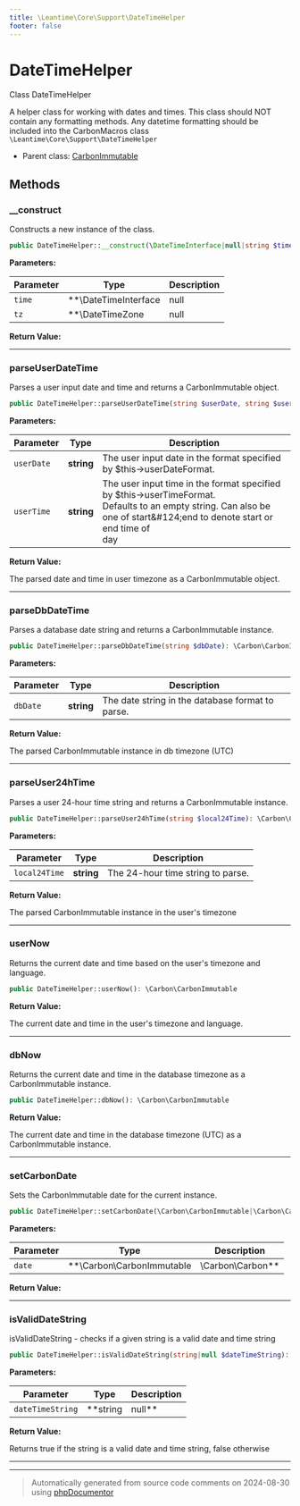 ```yaml
---
title: \Leantime\Core\Support\DateTimeHelper
footer: false
---
```


# DateTimeHelper

Class DateTimeHelper

A helper class for working with dates and times.
This class should NOT contain any formatting methods. Any datetime formatting should be included into the
CarbonMacros class
`\Leantime\Core\Support\DateTimeHelper`

* Parent class: [CarbonImmutable](../../../../classes.md)



## Methods

### __construct

Constructs a new instance of the class.

```php
public DateTimeHelper::__construct(\DateTimeInterface|null|string $time = null, \DateTimeZone|null|string $tz = null): mixed
```








**Parameters:**

| Parameter | Type | Description |
|-----------|------|-------------|
| `time` | **\DateTimeInterface|null|string** | Optional. The datetime object, ISO format string, or null. |
| `tz` | **\DateTimeZone|null|string** | Optional. The timezone object, timezone identifier, or null. |


**Return Value:**





---
### parseUserDateTime

Parses a user input date and time and returns a CarbonImmutable object.

```php
public DateTimeHelper::parseUserDateTime(string $userDate, string $userTime = &quot;&quot;): \Carbon\CarbonImmutable
```








**Parameters:**

| Parameter | Type | Description |
|-----------|------|-------------|
| `userDate` | **string** | The user input date in the format specified by $this-&gt;userDateFormat. |
| `userTime` | **string** | The user input time in the format specified by $this-&gt;userTimeFormat.<br />Defaults to an empty string. Can also be one of start&amp;#124;end to denote start or end time of<br />day |


**Return Value:**

The parsed date and time in user timezone as a CarbonImmutable object.



---
### parseDbDateTime

Parses a database date string and returns a CarbonImmutable instance.

```php
public DateTimeHelper::parseDbDateTime(string $dbDate): \Carbon\CarbonImmutable
```








**Parameters:**

| Parameter | Type | Description |
|-----------|------|-------------|
| `dbDate` | **string** | The date string in the database format to parse. |


**Return Value:**

The parsed CarbonImmutable instance in db timezone (UTC)



---
### parseUser24hTime

Parses a user 24-hour time string and returns a CarbonImmutable instance.

```php
public DateTimeHelper::parseUser24hTime(string $local24Time): \Carbon\CarbonImmutable
```








**Parameters:**

| Parameter | Type | Description |
|-----------|------|-------------|
| `local24Time` | **string** | The 24-hour time string to parse. |


**Return Value:**

The parsed CarbonImmutable instance in the user's timezone



---
### userNow

Returns the current date and time based on the user's timezone and language.

```php
public DateTimeHelper::userNow(): \Carbon\CarbonImmutable
```









**Return Value:**

The current date and time in the user's timezone and language.



---
### dbNow

Returns the current date and time in the database timezone as a CarbonImmutable instance.

```php
public DateTimeHelper::dbNow(): \Carbon\CarbonImmutable
```









**Return Value:**

The current date and time in the database timezone (UTC) as a CarbonImmutable instance.



---
### setCarbonDate

Sets the CarbonImmutable date for the current instance.

```php
public DateTimeHelper::setCarbonDate(\Carbon\CarbonImmutable|\Carbon\Carbon $date): string|\Carbon\CarbonImmutable|false
```








**Parameters:**

| Parameter | Type | Description |
|-----------|------|-------------|
| `date` | **\Carbon\CarbonImmutable|\Carbon\Carbon** | The CarbonImmutable or Carbon instance to set the date. |


**Return Value:**





---
### isValidDateString

isValidDateString - checks if a given string is a valid date and time string

```php
public DateTimeHelper::isValidDateString(string|null $dateTimeString): bool
```








**Parameters:**

| Parameter | Type | Description |
|-----------|------|-------------|
| `dateTimeString` | **string|null** | The date and time string to be validated |


**Return Value:**

Returns true if the string is a valid date and time string, false otherwise



---


---
> Automatically generated from source code comments on 2024-08-30 using [phpDocumentor](http://www.phpdoc.org/)
